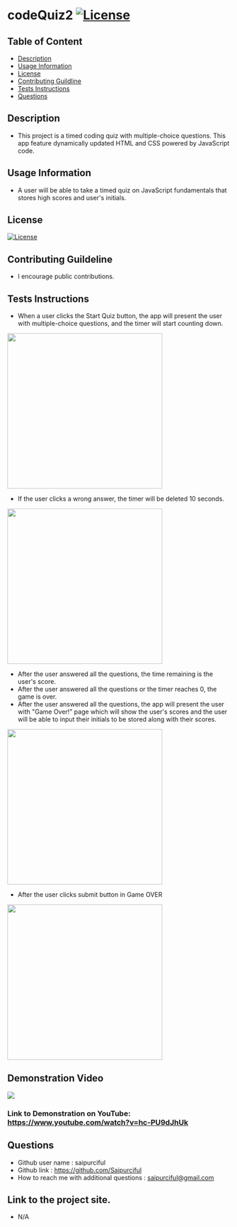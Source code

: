 

# codeQuiz2 [![License](https://img.shields.io/badge/License-MIT%201.0-lightblue.svg)](https://www.boost.org/LICENSE_1_0.txt)


## Table of Content

* [Description](#Description )
* [Usage Information](#Usage-Information)
* [License](#License)
* [Contributing Guildline](#Contributing-Guildline)
* [Tests Instructions](#Tests-Instructions)
* [Questions](#Questions)




## Description
* This project is a timed coding quiz with multiple-choice questions. This app feature dynamically updated HTML and CSS powered by JavaScript code.



## Usage Information
* A user will be able to take a timed quiz on JavaScript fundamentals that stores high scores and user's initials.



## License
[![License](https://img.shields.io/badge/License-MIT%201.0-lightblue.svg)](https://www.boost.org/LICENSE_1_0.txt)

## Contributing Guildeline
* I encourage public contributions.


## Tests Instructions
* When a user clicks the Start Quiz button, the app will present the user with multiple-choice questions, and the timer will start counting down. <br>

<img src="pictures/1st.png" style="width: 350px;"><br>


* If the user clicks a wrong answer, the timer will be deleted 10 seconds.<br>

<img src="pictures/viewall.png" style="width: 350px;"><br>


* After the user answered all the questions, the time remaining is the user's score.
* After the user answered all the questions or the timer reaches 0, the game is over.
* After the user answered all the questions, the app will present the user with "Game Over!" page which will show the user's scores and the user will be able to input their initials to be stored along with their scores.<br>

<img src="pictures/addem.png" style="width: 350px;"><br>

* After the user clicks submit button in Game OVER<br>

<img src="pictures/viewall.png" style="width: 350px;"><br>

## Demonstration Video

![](https://media.giphy.com/media/HkRm0ZmUiV5TcW6s8c/giphy.gif) <br>




### Link to Demonstration on YouTube: https://www.youtube.com/watch?v=hc-PU9dJhUk<br>




## Questions

  * Github user name :   saipurciful
  * Github link : https://github.com/Saipurciful
  * How to reach me with additional questions : <saipurciful@gmail.com>

## Link to the project site. 
* N/A
